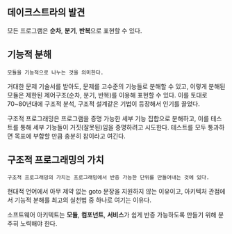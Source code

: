 ## 데이크스트라의 발견

모든 프로그램은 **순차**, **분기**, **반복**으로 표현할 수 있다.

## 기능적 분해

```
모듈을 기능적으로 나누는 것을 의미한다.
```

거대한 문제 기술서를 받아도, 문제를 고수준의 기능들로 분해할 수 있고, 이렇게 분해된 모듈은 제한된 제어구조(순차, 분기, 반복)를 이용해 표현할 수 있다. 이를 토대로 70~80년대에 구조적 분석, 구조적 설계같은 기법이 등장해서 인기를 끌었다.

구조적 프로그래밍은 프로그램을 증명 가능한 세부 기능 집합으로 분해하고, 이를 테스트를 통해 세부 기능들이 거짓(잘못된)임을 증명하려고 시도한다. 테스트를 모두 통과하면 목표에 부합할 만큼 충분히 참이라고 여긴다.

## 구조적 프로그래밍의 가치

```
구조적 프로그래밍의 가치는 프로그래밍에서 반증 가능한 단위를 만들어내는 것에 있다.
```

현대적 언어에서 아무 제약 없는 goto 문장을 지원하지 않는 이유이고, 아키텍처 관점에서 기능적 분해를 최고의 실천법 중 하나로 여기는 이유다.

소프트웨어 아키텍트는 **모듈**, **컴포넌트**, **서비스**가 쉽게 반증 가능하도록 만들기 위해 분주히 노력해야 한다.